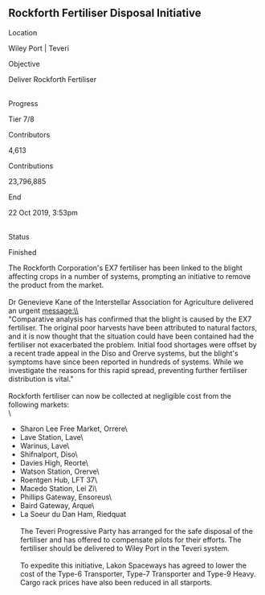 ## Rockforth Fertiliser Disposal Initiative

Location

Wiley Port \| Teveri

Objective

Deliver Rockforth Fertiliser

\
Progress

Tier 7/8

Contributors

4,613

Contributions

23,796,885

End

22 Oct 2019, 3:53pm

\
Status

Finished

The Rockforth Corporation\'s EX7 fertiliser has been linked to the
blight affecting crops in a number of systems, prompting an initiative
to remove the product from the market.​\
\
Dr Genevieve Kane of the Interstellar Association for Agriculture
delivered an urgent [message:​\\\\](message:​\\)\
\"Comparative analysis has confirmed that the blight is caused by the
EX7 fertiliser. The original poor harvests have been attributed to
natural factors, and it is now thought that the situation could have
been contained had the fertiliser not exacerbated the problem. Initial
food shortages were offset by a recent trade appeal in the Diso and
Orerve systems, but the blight\'s symptoms have since been reported in
hundreds of systems. While we investigate the reasons for this rapid
spread, preventing further fertiliser distribution is vital.\"\
\
Rockforth fertiliser can now be collected at negligible cost from the
following markets: ​\
\
- Sharon Lee Free Market, Orrere\
- Lave Station, Lave\
- Warinus, Lave\
- Shifnalport, Diso\
- Davies High, Reorte\
- Watson Station, Orerve\
- Roentgen Hub, LFT 37\
- Macedo Station, Lei Zi\
- Phillips Gateway, Ensoreus\
- Baird Gateway, Arque\
- La Soeur du Dan Ham, Riedquat\
\
The Teveri Progressive Party has arranged for the safe disposal of the
fertiliser and has offered to compensate pilots for their efforts. The
fertiliser should be delivered to Wiley Port in the Teveri system.​\
\
To expedite this initiative, Lakon Spaceways has agreed to lower the
cost of the Type-6 Transporter, Type-7 Transporter and Type-9 Heavy.
Cargo rack prices have also been reduced in all starports.​
